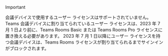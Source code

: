 > [!IMPORTANT]
> 会議デバイスで使用するユーザー ライセンスはサポートされていません。 Teams 会議デバイスに割り当てられているユーザー ライセンスは、2023 年 7 月 1 日より前に、Teams Rooms Basic または Teams Rooms Pro ライセンスに置き換える必要があります。 2023 年 7 月 1 日以降にユーザー ライセンスを持つ会議デバイスは、Teams Rooms ライセンスが割り当てられるまでサインインがブロックされます。